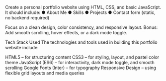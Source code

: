 Create a personal portfolio website using HTML, CSS, and basic JavaScript.
It should include:
● About Me
● Skills
● Projects
● Contact form (static, no backend required)

Focus on a clean design, color consistency, and responsive layout.
Bonus: Add smooth scrolling, hover effects, or a dark mode toggle.

Tech Stack Used
The technologies and tools used in building this portfolio website include:

HTML5 – for structuring content
CSS3 – for styling, layout, and pastel color theme
JavaScript (ES6) – for interactivity, dark mode toggle, and smooth scrolling
Google Fonts (Inter) – for typography
Responsive Design – using flexible grid layouts and media queries
